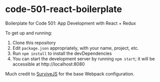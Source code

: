 # code-501-react-boilerplate
Boilerplate for Code 501: App Development with React + Redux

To get up and running:
1. Clone this repository
2. Edit `package.json` appropriately, with your name, project, etc.
3. Run `npm install` to install the devDependencies
4. You can start the development server by running `npm start`; it will be accessible at http://localhost:8080

Much credit to [SurviveJS](http://survivejs.com) for the base Webpack configuration.
